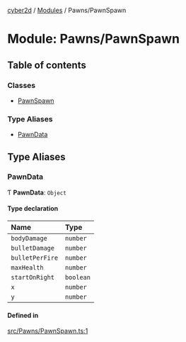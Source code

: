 [cyber2d](../README.md) / [Modules](../modules.md) / Pawns/PawnSpawn

# Module: Pawns/PawnSpawn

## Table of contents

### Classes

- [PawnSpawn](../classes/Pawns_PawnSpawn.PawnSpawn.md)

### Type Aliases

- [PawnData](Pawns_PawnSpawn.md#pawndata)

## Type Aliases

### PawnData

Ƭ **PawnData**: `Object`

#### Type declaration

| Name | Type |
| :------ | :------ |
| `bodyDamage` | `number` |
| `bulletDamage` | `number` |
| `bulletPerFire` | `number` |
| `maxHealth` | `number` |
| `startOnRight` | `boolean` |
| `x` | `number` |
| `y` | `number` |

#### Defined in

[src/Pawns/PawnSpawn.ts:1](https://github.com/Pldu78/Cyber2D-1/blob/f2bef66/src/Pawns/PawnSpawn.ts#L1)
